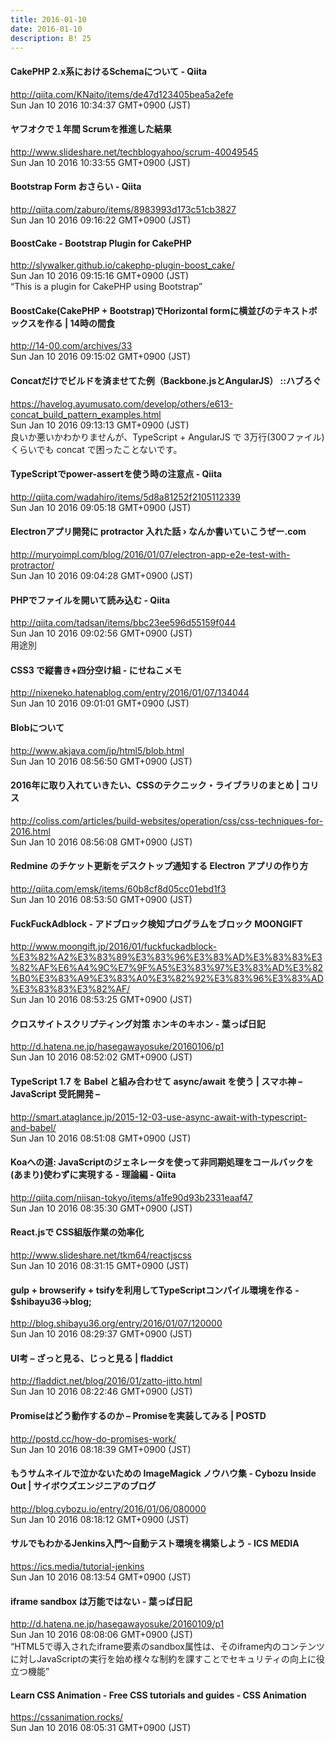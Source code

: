 ```yaml
---
title: 2016-01-10
date: 2016-01-10
description: B! 25
---
```


#### CakePHP 2.x系におけるSchemaについて - Qiita
http://qiita.com/KNaito/items/de47d123405bea5a2efe<br>
Sun Jan 10 2016 10:34:37 GMT+0900 (JST)<br>


#### ヤフオクで１年間 Scrumを推進した結果
http://www.slideshare.net/techblogyahoo/scrum-40049545<br>
Sun Jan 10 2016 10:33:55 GMT+0900 (JST)<br>


#### Bootstrap Form おさらい - Qiita
http://qiita.com/zaburo/items/8983993d173c51cb3827<br>
Sun Jan 10 2016 09:16:22 GMT+0900 (JST)<br>


#### 		BoostCake -		Bootstrap Plugin for CakePHP	
http://slywalker.github.io/cakephp-plugin-boost_cake/<br>
Sun Jan 10 2016 09:15:16 GMT+0900 (JST)<br>
“This is a plugin for CakePHP using Bootstrap”


#### BoostCake(CakePHP + Bootstrap)でHorizontal formに横並びのテキストボックスを作る | 14時の間食
http://14-00.com/archives/33<br>
Sun Jan 10 2016 09:15:02 GMT+0900 (JST)<br>


#### Concatだけでビルドを済ませてた例（Backbone.jsとAngularJS） ::ハブろぐ
https://havelog.ayumusato.com/develop/others/e613-concat_build_pattern_examples.html<br>
Sun Jan 10 2016 09:13:13 GMT+0900 (JST)<br>
良いか悪いかわかりませんが、TypeScript + AngularJS で 3万行(300ファイル)くらいでも concat で困ったことないです。


#### TypeScriptでpower-assertを使う時の注意点 - Qiita
http://qiita.com/wadahiro/items/5d8a81252f2105112339<br>
Sun Jan 10 2016 09:05:18 GMT+0900 (JST)<br>


####  Electronアプリ開発に protractor 入れた話 › なんか書いていこうぜー.com
http://muryoimpl.com/blog/2016/01/07/electron-app-e2e-test-with-protractor/<br>
Sun Jan 10 2016 09:04:28 GMT+0900 (JST)<br>


#### PHPでファイルを開いて読み込む - Qiita
http://qiita.com/tadsan/items/bbc23ee596d55159f044<br>
Sun Jan 10 2016 09:02:56 GMT+0900 (JST)<br>
用途別


#### CSS3 で縦書き+四分空け組 - にせねこメモ
http://nixeneko.hatenablog.com/entry/2016/01/07/134044<br>
Sun Jan 10 2016 09:01:01 GMT+0900 (JST)<br>


#### Blobについて
http://www.akjava.com/jp/html5/blob.html<br>
Sun Jan 10 2016 08:56:50 GMT+0900 (JST)<br>


####   2016年に取り入れていきたい、CSSのテクニック・ライブラリのまとめ | コリス
http://coliss.com/articles/build-websites/operation/css/css-techniques-for-2016.html<br>
Sun Jan 10 2016 08:56:08 GMT+0900 (JST)<br>


#### Redmine のチケット更新をデスクトップ通知する Electron アプリの作り方
http://qiita.com/emsk/items/60b8cf8d05cc01ebd1f3<br>
Sun Jan 10 2016 08:53:50 GMT+0900 (JST)<br>


#### FuckFuckAdblock - アドブロック検知プログラムをブロック MOONGIFT
http://www.moongift.jp/2016/01/fuckfuckadblock-%E3%82%A2%E3%83%89%E3%83%96%E3%83%AD%E3%83%83%E3%82%AF%E6%A4%9C%E7%9F%A5%E3%83%97%E3%83%AD%E3%82%B0%E3%83%A9%E3%83%A0%E3%82%92%E3%83%96%E3%83%AD%E3%83%83%E3%82%AF/<br>
Sun Jan 10 2016 08:53:25 GMT+0900 (JST)<br>


####  クロスサイトスクリプティング対策 ホンキのキホン - 葉っぱ日記
http://d.hatena.ne.jp/hasegawayosuke/20160106/p1<br>
Sun Jan 10 2016 08:52:02 GMT+0900 (JST)<br>


#### TypeScript 1.7 を Babel と組み合わせて async/await を使う | スマホ神 – JavaScript 受託開発 –
http://smart.ataglance.jp/2015-12-03-use-async-await-with-typescript-and-babel/<br>
Sun Jan 10 2016 08:51:08 GMT+0900 (JST)<br>


#### Koaへの道: JavaScriptのジェネレータを使って非同期処理をコールバックを(あまり)使わずに実現する - 理論編 - Qiita
http://qiita.com/niisan-tokyo/items/a1fe90d93b2331eaaf47<br>
Sun Jan 10 2016 08:35:30 GMT+0900 (JST)<br>


#### React.jsで CSS組版作業の効率化
http://www.slideshare.net/tkm64/reactjscss<br>
Sun Jan 10 2016 08:31:15 GMT+0900 (JST)<br>


#### gulp + browserify + tsifyを利用してTypeScriptコンパイル環境を作る - $shibayu36->blog;
http://blog.shibayu36.org/entry/2016/01/07/120000<br>
Sun Jan 10 2016 08:29:37 GMT+0900 (JST)<br>


#### UI考 – ざっと見る、じっと見る | fladdict
http://fladdict.net/blog/2016/01/zatto-jitto.html<br>
Sun Jan 10 2016 08:22:46 GMT+0900 (JST)<br>


#### Promiseはどう動作するのか – Promiseを実装してみる | POSTD
http://postd.cc/how-do-promises-work/<br>
Sun Jan 10 2016 08:18:39 GMT+0900 (JST)<br>


#### もうサムネイルで泣かないための ImageMagick ノウハウ集 - Cybozu Inside Out | サイボウズエンジニアのブログ
http://blog.cybozu.io/entry/2016/01/06/080000<br>
Sun Jan 10 2016 08:18:12 GMT+0900 (JST)<br>


#### サルでもわかるJenkins入門〜自動テスト環境を構築しよう - ICS MEDIA
https://ics.media/tutorial-jenkins<br>
Sun Jan 10 2016 08:13:54 GMT+0900 (JST)<br>


####  iframe sandbox は万能ではない - 葉っぱ日記
http://d.hatena.ne.jp/hasegawayosuke/20160109/p1<br>
Sun Jan 10 2016 08:08:06 GMT+0900 (JST)<br>
“HTML5で導入されたiframe要素のsandbox属性は、そのiframe内のコンテンツに対しJavaScriptの実行を始め様々な制約を課すことでセキュリティの向上に役立つ機能”


#### Learn CSS Animation - Free CSS tutorials and guides - CSS Animation
https://cssanimation.rocks/<br>
Sun Jan 10 2016 08:05:31 GMT+0900 (JST)<br>


